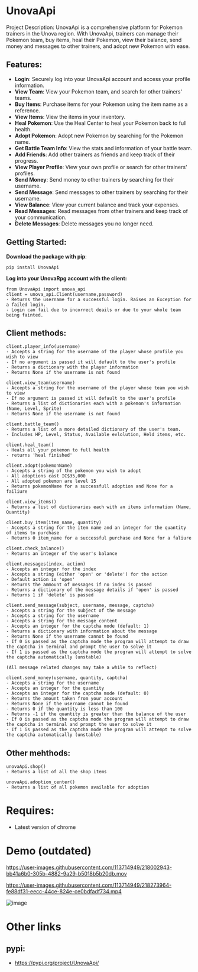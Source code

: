 # UnovaApi
Project Description:
UnovaApi is a comprehensive platform for Pokemon trainers in the Unova region. With UnovaApi, trainers can manage their Pokemon team, buy items, heal their Pokemon, view their balance, send money and messages to other trainers, and adopt new Pokemon with ease.

## Features:

- **Login**: Securely log into your UnovaApi account and access your profile information.
- **View Team**: View your Pokemon team, and search for other trainers' teams.
- **Buy Items**: Purchase items for your Pokemon using the item name as a reference.
- **View Items**: View the items in your inventory.
- **Heal Pokemon**: Use the Heal Center to heal your Pokemon back to full health.
- **Adopt Pokemon**: Adopt new Pokemon by searching for the Pokemon name.
- **Get Battle Team Info**: View the stats and information of your battle team.
- **Add Friends**: Add other trainers as friends and keep track of their progress.
- **View Player Profile**: View your own profile or search for other trainers' profiles.
- **Send Money**: Send money to other trainers by searching for their username.
- **Send Message**: Send messages to other trainers by searching for their username.
- **View Balance**: View your current balance and track your expenses.
- **Read Messages**: Read messages from other trainers and keep track of your communication.
- **Delete Messages**: Delete messages you no longer need.

## Getting Started:
**Download the package with pip**:
```
pip install UnovaApi
```

**Log into your UnovaRpg account with the client:**
```
from UnovaApi import unova_api
client = unova_api.Client(username,password)
- Returns the username for a successful login. Raises an Exception for a failed login.
- Login can fail due to incorrect deails or due to your whole team being fainted.
```
## Client methods:
```
client.player_info(username)
- Accepts a string for the username of the player whose profile you wish to view
- If no argument is passed it will default to the user's profile
- Returns a dictionary with the player information
- Returns None if the username is not found

client.view_team(username)
- Accepts a string for the username of the player whose team you wish to view
- If no argument is passed it will default to the user's profile
- Returns a list of dictionaries each with a pokemon's information (Name, Level, Sprite)
- Returns None if the username is not found

client.battle_team()
- Returns a list of a more detailed dictionary of the user's team.
- Includes HP, Level, Status, Available evlolution, Held items, etc.

client.heal_team()
- Heals all your pokemon to full health
- returns 'heal finished'

client.adopt(pokemonName)
- Accepts a string of the pokemon you wish to adopt
- All adoptions cast IC$35,000
- All adopted pokemon are level 15
- Returns pokemonName for a successfull adoption and None for a failiure

client.view_items()
- Returns a list of dictionaries each with an items information (Name, Quantity)

client.buy_item(item_name, quantity)
- Accepts a string for the item name and an integer for the quantity of items to purchase
- Returns 0 item_name for a successful purchase and None for a faliure

client.check_balance()
- Returns an integer of the user's balance

client.messages(index, action)
- Accepts an integer for the index
- Accepts a string (either 'open' or 'delete') for the action
- Default action is 'open'
- Returns the ammount of messages if no index is passed
- Returns a dictionary of the message details if 'open' is passed
- Returns 1 if 'delete' is passed

client.send_message(subject, username, message, captcha)
- Accepts a string for the subject of the message
- Accepts a string for the username
- Accepts a string for the message content
- Accepts an integer for the captcha mode (default: 1)
- Returns a dictionary with information about the message
- Returns None if the username cannot be found
- If 0 is passed as the captcha mode the program will attempt to draw the captcha in terminal and prompt the user to solve it
- If 1 is passed as the captcha mode the program will attempt to solve the captcha automatically (unstable)

(All message related changes may take a while to reflect)

client.send_money(username, quantity, captcha)
- Accepts a string for the username
- Accepts an integer for the quantity
- Accepts an integer for the captcha mode (default: 0)
- Returns the amount taken from your account
- Returns None if the username cannot be found
- Returns 0 if the quantity is less than 100
- Returns -1 if the quantity is greater than the balance of the user
- If 0 is passed as the captcha mode the program will attempt to draw the captcha in terminal and prompt the user to solve it
- If 1 is passed as the captcha mode the program will attempt to solve the captcha automatically (unstable)
```

## Other mehthods:
```
unovaApi.shop()
- Returns a list of all the shop items

unovaApi.adoption_center()
- Returns a list of all pokemon available for adoption
```

# Requires:
- Latest version of chrome

# Demo (outdated)
https://user-images.githubusercontent.com/113714949/218002943-bb41a6b0-305b-4882-9a29-b5018b5b20db.mov


https://user-images.githubusercontent.com/113714949/218273964-fe88df31-eecc-44ce-824e-ce0bdfadf734.mp4

![image](https://user-images.githubusercontent.com/113714949/218274092-887bce4e-7c92-4cd8-bf0f-d3ffca90b01f.png)



# Other links
## pypi:
- https://pypi.org/project/UnovaApi/


